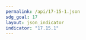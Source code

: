 ```yaml
---
permalink: /api/17-15-1.json
sdg_goal: 17
layout: json_indicator
indicator: "17.15.1"
---
```

